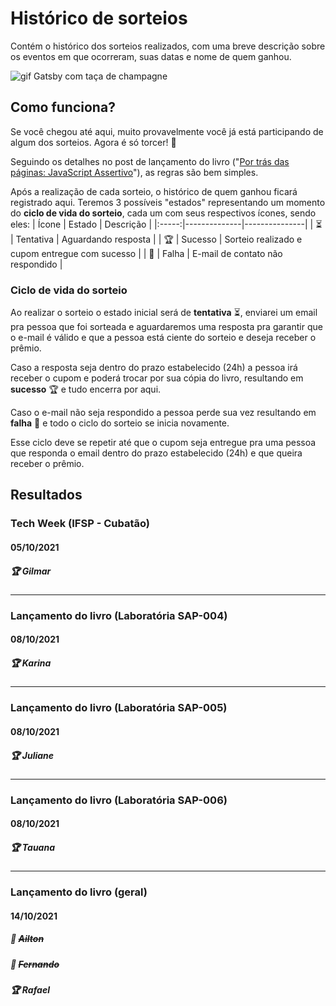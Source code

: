 # Histórico de sorteios
Contém o histórico dos sorteios realizados, com uma breve descrição sobre os eventos em que ocorreram, suas datas e nome de quem ganhou.

![gif Gatsby com taça de champagne](./images/congrats.gif)

## Como funciona?
Se você chegou até aqui, muito provavelmente você já está participando de algum dos sorteios. Agora é só torcer! 🤞

Seguindo os detalhes no post de lançamento do livro ("[Por trás das páginas: JavaScript Assertivo](https://gabrieluizramos.com.br/por-tras-das-paginas-do-javascript-assertivo)"), as regras são bem simples.

Após a realização de cada sorteio, o histórico de quem ganhou ficará registrado aqui. Teremos 3 possíveis "estados" representando um momento do **ciclo de vida do sorteio**, cada um com seus respectivos ícones, sendo eles:
| Ícone | Estado       |   Descrição   |
|:-----:|--------------|---------------|
| ⏳    | Tentativa    | Aguardando resposta                            |
| 🏆    | Sucesso      | Sorteio realizado e cupom entregue com sucesso |
| 🚫    | Falha        | E-mail de contato não respondido               |

### Ciclo de vida do sorteio
Ao realizar o sorteio o estado inicial será de **tentativa** ⏳, enviarei um email pra pessoa que foi sorteada e aguardaremos uma resposta pra garantir que o e-mail é válido e que a pessoa está ciente do sorteio e deseja receber o prêmio.

Caso a resposta seja dentro do prazo estabelecido (24h) a pessoa irá receber o cupom e poderá trocar por sua cópia do livro, resultando em **sucesso** 🏆 e tudo encerra por aqui.

Caso o e-mail não seja respondido a pessoa perde sua vez resultando em **falha** 🚫 e todo o ciclo do sorteio se inicia novamente.

Esse ciclo deve se repetir até que o cupom seja entregue pra uma pessoa que responda o email dentro do prazo estabelecido (24h) e que queira receber o prêmio.

## Resultados

### Tech Week (IFSP - Cubatão)
#### 05/10/2021
##### 🏆 Gilmar

---

### Lançamento do livro (Laboratória SAP-004)
#### 08/10/2021
##### 🏆 Karina

---

### Lançamento do livro (Laboratória SAP-005)
#### 08/10/2021
##### 🏆 Juliane

---

### Lançamento do livro (Laboratória SAP-006)
#### 08/10/2021
##### 🏆 Tauana

---

### Lançamento do livro (geral)
#### 14/10/2021
##### 🚫 <del>Ailton</del>
##### 🚫 <del>Fernando</del>
##### 🏆 Rafael
